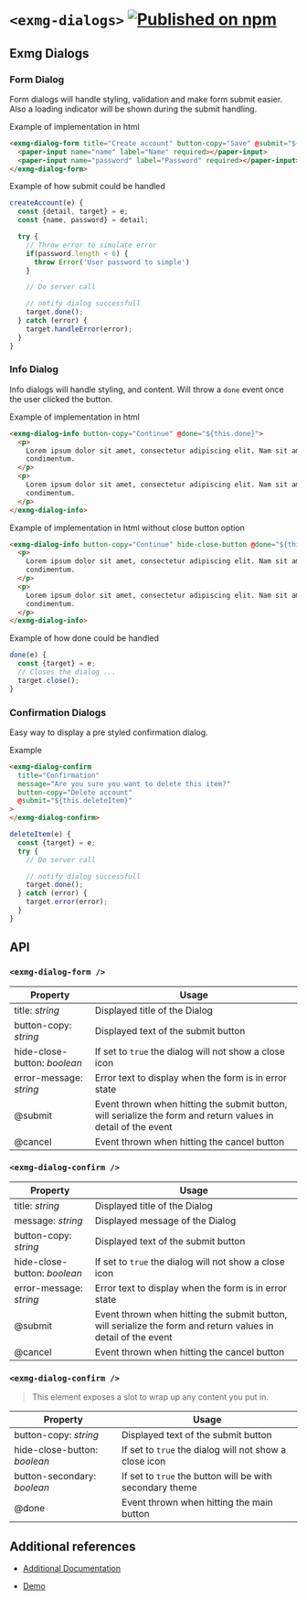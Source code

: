 # `<exmg-dialogs>` [![Published on npm](https://img.shields.io/npm/v/@exmg/exmg-dialogs.svg)](https://www.npmjs.com/package/@exmg/exmg-dialogs)

## Exmg Dialogs

### Form Dialog

Form dialogs will handle styling, validation and make form submit easier. Also a loading indicator will be shown during the submit handling.

Example of implementation in html

```html
<exmg-dialog-form title="Create account" button-copy="Save" @submit="${this.createAccount}">
  <paper-input name="name" label="Name" required></paper-input>
  <paper-input name="password" label="Password" required></paper-input>
</exmg-dialog-form>
```

Example of how submit could be handled

```js
createAccount(e) {
  const {detail, target} = e;
  const {name, password} = detail;

  try {
    // Throw error to simulate error
    if(password.length < 6) {
      throw Error('User password to simple')
    }

    // Do server call

    // notify dialog successfull
    target.done();
  } catch (error) {
    target.handleError(error);
  }
}
```

### Info Dialog

Info dialogs will handle styling, and content. Will throw a `done` event once the user clicked the button.

Example of implementation in html

```html
<exmg-dialog-info button-copy="Continue" @done="${this.done}">
  <p>
    Lorem ipsum dolor sit amet, consectetur adipiscing elit. Nam sit amet pharetra turpis. Nullam tincidunt aliquet
    condimentum.
  </p>
  <p>
    Lorem ipsum dolor sit amet, consectetur adipiscing elit. Nam sit amet pharetra turpis. Nullam tincidunt aliquet
    condimentum.
  </p>
</exmg-dialog-info>
```

Example of implementation in html without close button option

```html
<exmg-dialog-info button-copy="Continue" hide-close-button @done="${this.done}">
  <p>
    Lorem ipsum dolor sit amet, consectetur adipiscing elit. Nam sit amet pharetra turpis. Nullam tincidunt aliquet
    condimentum.
  </p>
  <p>
    Lorem ipsum dolor sit amet, consectetur adipiscing elit. Nam sit amet pharetra turpis. Nullam tincidunt aliquet
    condimentum.
  </p>
</exmg-dialog-info>
```

Example of how done could be handled

```js
done(e) {
  const {target} = e;
  // Closes the dialog ...
  target.close();
}
```

### Confirmation Dialogs

Easy way to display a pre styled confirmation dialog.

Example

```html
<exmg-dialog-confirm
  title="Confirmation"
  message="Are you sure you want to delete this item?"
  button-copy="Delete account"
  @submit="${this.deleteItem}"
>
</exmg-dialog-confirm>
```

```js
deleteItem(e) {
  const {target} = e;
  try {
    // Do server call

    // notify dialog successfull
    target.done();
  } catch (error) {
    target.error(error);
  }
}
```

## API

### `<exmg-dialog-form />`

| Property                     | Usage                                                                                                         |
| ---------------------------- | ------------------------------------------------------------------------------------------------------------- |
| title: _string_              | Displayed title of the Dialog                                                                                 |
| button-copy: _string_        | Displayed text of the submit button                                                                           |
| hide-close-button: _boolean_ | If set to `true` the dialog will not show a close icon                                                        |
| error-message: _string_      | Error text to display when the form is in error state                                                         |
| @submit                      | Event thrown when hitting the submit button, will serialize the form and return values in detail of the event |
| @cancel                      | Event thrown when hitting the cancel button                                                                   |

### `<exmg-dialog-confirm />`

| Property                     | Usage                                                                                                         |
| ---------------------------- | ------------------------------------------------------------------------------------------------------------- |
| title: _string_              | Displayed title of the Dialog                                                                                 |
| message: _string_            | Displayed message of the Dialog                                                                               |
| button-copy: _string_        | Displayed text of the submit button                                                                           |
| hide-close-button: _boolean_ | If set to `true` the dialog will not show a close icon                                                        |
| error-message: _string_      | Error text to display when the form is in error state                                                         |
| @submit                      | Event thrown when hitting the submit button, will serialize the form and return values in detail of the event |
| @cancel                      | Event thrown when hitting the cancel button                                                                   |

### `<exmg-dialog-confirm />`

> This element exposes a slot to wrap up any content you put in.

| Property                     | Usage                                                    |
| ---------------------------- | -------------------------------------------------------- |
| button-copy: _string_        | Displayed text of the submit button                      |
| hide-close-button: _boolean_ | If set to `true` the dialog will not show a close icon   |
| button-secondary: _boolean_  | If set to `true` the button will be with secondary theme |
| @done                        | Event thrown when hitting the main button                |

## Additional references

- [Additional Documentation](https://exmg.github.io/exmachina-web-components/ExmgCopyToClipboard.html)

- [Demo](https://exmg.github.io/exmachina-web-components/demo/?el=exmg-copy-to-clipboard)
